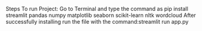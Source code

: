 Steps To run Project:
Go to Terminal and type the command as pip install streamlit pandas numpy matplotlib seaborn scikit-learn nltk wordcloud
After successfully installing run the file with the command:streamlit run app.py 
